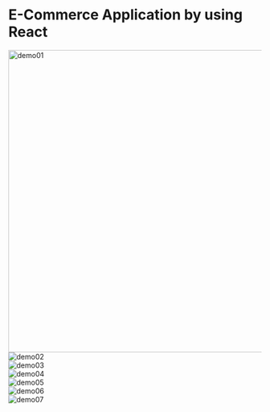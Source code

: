 # E-Commerce Application by using React

<img src="./demo01.gif"  alt="demo01" height="600px" width= "600px"/>

<br />
<img src="./demo01.gif"  alt="demo02"/>
<br />
<img src="./demo01.gif"  alt="demo03"/>
<br />
<img src="./demo01.gif"  alt="demo04"/>
<br />
<img src="./demo01.gif"  alt="demo05"/>
<br />
<img src="./demo01.gif"  alt="demo06"/>
<br />
<img src="./demo01.gif"  alt="demo07"/>
<br />


